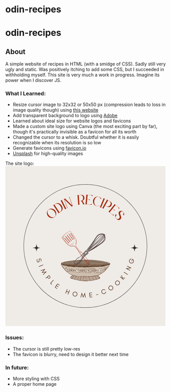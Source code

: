 # odin-recipes

# odin-recipes

## About
A simple website of recipes in HTML (with a smidge of CSS). Sadly still very ugly and static. Was positively itching to add some CSS, but I succeeded in withholding myself. This site is very much a work in progress. Imagine its power when I discover JS.

### What I Learned:
- Resize cursor image to 32x32 or 50x50 px (compression leads to loss in image quality though) using [this website](https://www.iloveimg.com/resize-image/resize-png)
- Add transparent background to logo using [Adobe](https://www.adobe.com/express/feature/image/remove-background/png/transparent)
- Learned about ideal size for website logos and favicons
- Made a custom site logo using Canva (the most exciting part by far), though it's practically invisible as a favicon for all its worth
- Changed the cursor to a whisk. Doubtful whether it is easily recognizable when its resolution is so low
- Generate favicons using [favicon.io](https://favicon.io/favicon-converter/)
- [Unsplash](https://unsplash.com/) for high-quality images

The site logo:
![odin-recipes site logo](images/site_logo.png)

### Issues: 
- The cursor is still pretty low-res
- The favicon is blurry, need to design it better next time

### In future:
- More styling with CSS
- A proper home page


